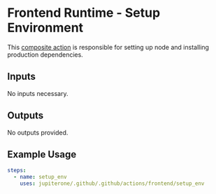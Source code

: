 # Frontend Runtime - Setup Environment

This [composite action](./action.yml) is responsible for setting up node and installing production dependencies. 

## Inputs

No inputs necessary.                                                       

## Outputs

No outputs provided.

## Example Usage

```yaml
steps:
  - name: setup_env
    uses: jupiterone/.github/.github/actions/frontend/setup_env
```
